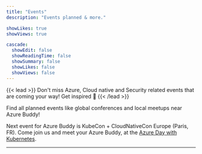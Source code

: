```yaml
---
title: "Events"
description: "Events planned & more."

showLikes: true
showViews: true

cascade:
  showEdit: false
  showReadingTime: false
  showSummary: false
  showLikes: false
  showViews: false
---
```


{{< lead >}}
Don't miss Azure, Cloud native and Security related events that are coming your way! Get inspired :tada:
{{< /lead >}}

Find all planned events like global conferences and local meetups near Azure Buddy!

Next event for Azure Buddy is KubeCon + CloudNativeCon Europe (Paris, FR). Come join us and meet your Azure Buddy, at the [Azure Day with Kubernetes](https://azureday.eventbuilder.com/event/81082).

---
